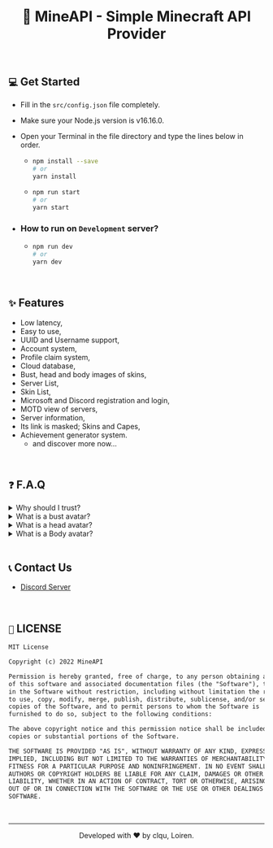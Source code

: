 <h1 align="center">🧱 MineAPI - Simple Minecraft API Provider</h1>

<br />

## `💻` Get Started
- Fill in the `src/config.json` file completely.
- Make sure your Node.js version is v16.16.0.
- Open your Terminal in the file directory and type the lines below in order.

  - ```bash
    npm install --save
    # or
    yarn install
    ```
  - ```bash
    npm run start
    # or
    yarn start
    ```
- ### How to run on `Development` server?
  - ```bash
    npm run dev
    # or
    yarn dev
    ```
    
<br />

## `✨` Features
- Low latency,
- Easy to use,
- UUID and Username support,
- Account system,
- Profile claim system,
- Cloud database,
- Bust, head and body images of skins,
- Server List,
- Skin List,
- Microsoft and Discord registration and login,
- MOTD view of servers,
- Server information,
- Its link is masked; Skins and Capes,
- Achievement generator system.
  - and discover more now...

<br />

## `❓` F.A.Q
<details>
  <summary>Why should I trust?</summary>
  
  - MineAPI is written quite neatly and clearly compared to its competitors. The project is open source with everything and its interface is among them.
</details>
<details>
  <summary>What is a bust avatar?</summary>
  
  - Bust avatar is the appearance of the character without the lower body. You can see the example below.
  ![Bust Body](https://api.mineapi.me/v1/bust/ImClau)
</details>
<details>
  <summary>What is a head avatar?</summary>
  
  - Head avatar is the appearance of the character only head. You can see the example below.
  ![Head](https://api.mineapi.me/v1/head/ImClau)
</details>
<details>
  <summary>What is a Body avatar?</summary>
  
  - Body avatar is the appearance of the character with full body. You can see the example below.
  ![Body](https://api.mineapi.me/v1/body/ImClau)
</details>

<br />

## `📞` Contact Us
- [Discord Server](https://discord.gg/rJ2G8YRVVa)

<br />

## `📃` LICENSE
```txt
MIT License

Copyright (c) 2022 MineAPI

Permission is hereby granted, free of charge, to any person obtaining a copy
of this software and associated documentation files (the "Software"), to deal
in the Software without restriction, including without limitation the rights
to use, copy, modify, merge, publish, distribute, sublicense, and/or sell
copies of the Software, and to permit persons to whom the Software is
furnished to do so, subject to the following conditions:

The above copyright notice and this permission notice shall be included in all
copies or substantial portions of the Software.

THE SOFTWARE IS PROVIDED "AS IS", WITHOUT WARRANTY OF ANY KIND, EXPRESS OR
IMPLIED, INCLUDING BUT NOT LIMITED TO THE WARRANTIES OF MERCHANTABILITY,
FITNESS FOR A PARTICULAR PURPOSE AND NONINFRINGEMENT. IN NO EVENT SHALL THE
AUTHORS OR COPYRIGHT HOLDERS BE LIABLE FOR ANY CLAIM, DAMAGES OR OTHER
LIABILITY, WHETHER IN AN ACTION OF CONTRACT, TORT OR OTHERWISE, ARISING FROM,
OUT OF OR IN CONNECTION WITH THE SOFTWARE OR THE USE OR OTHER DEALINGS IN THE
SOFTWARE.
```

<br />

---
<p align="center">Developed with ❤ by clqu, Loiren.</p>
